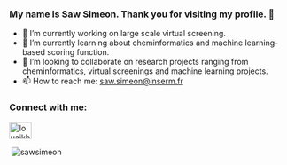 ### My name is Saw Simeon. Thank you for visiting my profile. 👋

- 🔭 I’m currently working on large scale virtual screening.
- 🌱 I’m currently learning about cheminformatics and machine learning-based scoring function.
- 👯 I’m looking to collaborate on research projects ranging from cheminformatics, virtual screenings and machine learning projects.
- 📫 How to reach me: saw.simeon@inserm.fr


<h3 align="left">Connect with me:</h3>
<p align="left">
<a href="https://www.linkedin.com/in/saw-simeon-b5a01090/" target="blank"><img align="center" src="https://cdn.jsdelivr.net/npm/simple-icons@3.0.1/icons/linkedin.svg" alt="louaikb" height="30" width="40" /></a>
</p>


<p>&nbsp;<img align="center" src="https://github-readme-stats.vercel.app/api?username=sawsimeon&show_icons=true&locale=en" alt="sawsimeon" /></p>




<!--
**sawsimeon/sawsimeon** is a ✨ _special_ ✨ repository because its `README.md` (this file) appears on your GitHub profile.

Here are some ideas to get you started:

- 🔭 I’m currently working on ...
- 🌱 I’m currently learning ...
- 👯 I’m looking to collaborate on ...
- 🤔 I’m looking for help with ...
- 💬 Ask me about ...
- 📫 How to reach me: ...
- 😄 Pronouns: ...
- ⚡ Fun fact: ...
-->
